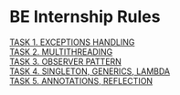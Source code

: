 # BE Internship Rules

[TASK 1. EXCEPTIONS HANDLING](tasks/exceptions-handling.md)<br>
[TASK 2. MULTITHREADING](tasks/multithreading.md)<br>
[TASK 3. OBSERVER PATTERN](tasks/observer-pattern.md)<br>
[TASK 4. SINGLETON, GENERICS, LAMBDA](tasks/singleton-generics-lambda.md)<br>
[TASK 5. ANNOTATIONS, REFLECTION](tasks/annotations-reflection.md)<br>